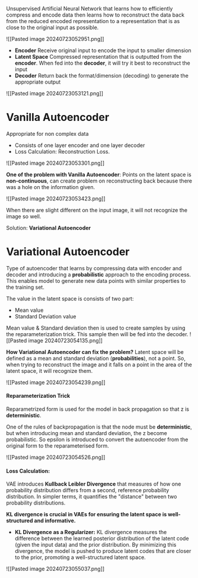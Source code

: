 Unsupervised Artificial Neural Network that learns how to efficiently compress and encode data then learns how to reconstruct the data back from the reduced encoded representation to a representation that is as close to the original input as possible.

![[Pasted image 20240723052951.png]]
- **Encoder**
  Receive original input to encode the input to smaller dimension
- **Latent Space**
  Compressed representation that is outputted from the **encoder**. When fed into the **decoder**, it will try it best to reconstruct the input
- **Decoder**
  Return back the format/dimension (decoding) to generate the appropriate output

![[Pasted image 20240723053121.png]]


# Vanilla Autoencoder
Appropriate for non complex data
- Consists of one layer encoder and one layer decoder 
- Loss Calculation: Reconstruction Loss.

![[Pasted image 20240723053301.png]]

**One of the problem with Vanilla Autoencoder**:
Points on the latent space is **non-continuous**, can create problem on reconstructing back because there was a hole on the information given.

![[Pasted image 20240723053423.png]]

When there are slight different on the input image, it will not recognize the image so well.

Solution: **Variational Autoencoder**

# Variational Autoencoder
Type of autoencoder that learns by compressing data with encoder and decoder and introducing a **probabilistic** approach to the encoding process. This enables model to generate new data points with similar properties to the training set.

The value in the latent space is consists of two part:
- Mean value
- Standard Deviation value

Mean value & Standard deviation then is used to create samples by using the reparameterization trick. This sample then will be fed into the decoder.
![[Pasted image 20240723054135.png]]

**How Variational Autoencoder can fix the problem?**
Latent space will be defined as a mean and standard deviation (**probabilities**), not a point. So, when trying to reconstruct the image and it falls on a point in the area of the latent space, it will recognize them.

![[Pasted image 20240723054239.png]]


#### Reparameterization Trick
Reparametrized form is used for the model in back propagation so that z is **deterministic**. 

One of the rules of backpropagation is that the node must be **deterministic**, but when introducing mean and standard deviation, the z become probabilistic. So epsilon is introduced to convert the autoencoder from the original form to the reparameterised form.

![[Pasted image 20240723054526.png]]


#### Loss Calculation:
VAE introduces **Kullback Leibler Divergence** that measures of how one probability distribution differs from a second, reference probability distribution. In simpler terms, it quantifies the "distance" between two probability distributions.

**KL divergence is crucial in VAEs for ensuring the latent space is well-structured and informative.**

- **KL Divergence as a Regularizer:** 
  KL divergence measures the difference between the learned posterior distribution of the latent code (given the input data) and the prior distribution. By minimizing this divergence, the model is pushed to produce latent codes that are closer to the prior, promoting a well-structured latent space.

![[Pasted image 20240723055037.png]]

